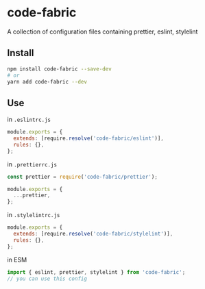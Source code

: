 # code-fabric

A collection of configuration files containing prettier, eslint, stylelint

## Install

```bash
npm install code-fabric --save-dev
# or
yarn add code-fabric --dev
```

## Use

in `.eslintrc.js`

```js
module.exports = {
  extends: [require.resolve('code-fabric/eslint')],
  rules: {},
};
```

in `.prettierrc.js`

```js
const prettier = require('code-fabric/prettier');

module.exports = {
  ...prettier,
};
```

in `.stylelintrc.js`

```js
module.exports = {
  extends: [require.resolve('code-fabric/stylelint')],
  rules: {},
};
```

in ESM

```js
import { eslint, prettier, stylelint } from 'code-fabric';
// you can use this config
```
